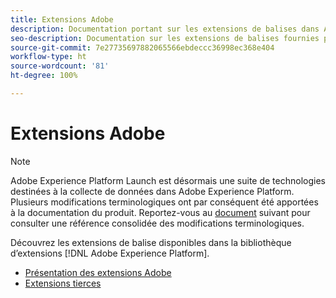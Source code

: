 ```yaml
---
title: Extensions Adobe
description: Documentation portant sur les extensions de balises dans Adobe Experience Platform.
seo-description: Documentation sur les extensions de balises fournies par les solutions Adobe.
source-git-commit: 7e27735697882065566ebdeccc36998ec368e404
workflow-type: ht
source-wordcount: '81'
ht-degree: 100%

---
```


# Extensions Adobe

>[!NOTE]
>
>Adobe Experience Platform Launch est désormais une suite de technologies destinées à la collecte de données dans Adobe Experience Platform. Plusieurs modifications terminologiques ont par conséquent été apportées à la documentation du produit. Reportez-vous au [document](../term-updates.md) suivant pour consulter une référence consolidée des modifications terminologiques.

Découvrez les extensions de balise disponibles dans la bibliothèque d’extensions [!DNL Adobe Experience Platform].

* [Présentation des extensions Adobe](./web/overview.md)
* [Extensions tierces](./3rd-party-extensions.md)
